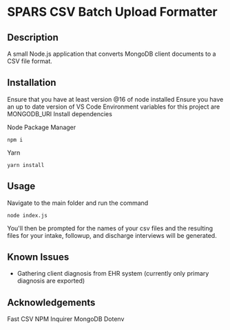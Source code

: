 # SPARS CSV Batch Upload Formatter

## Description

A small Node.js application that converts MongoDB client documents to a CSV file format.

## Installation

Ensure that you have at least version @16 of node installed
Ensure you have an up to date version of VS Code
Environment variables for this project are MONGODB_URI
Install dependencies

Node Package Manager

```
npm i
```

Yarn

```
yarn install
```

## Usage

Navigate to the main folder and run the command

```
node index.js
```

You'll then be prompted for the names of your csv files and the resulting files for your intake, followup, and discharge interviews will be generated.

## Known Issues

- Gathering client diagnosis from EHR system (currently only primary diagnosis are exported)

## Acknowledgements

Fast CSV
NPM Inquirer
MongoDB
Dotenv
